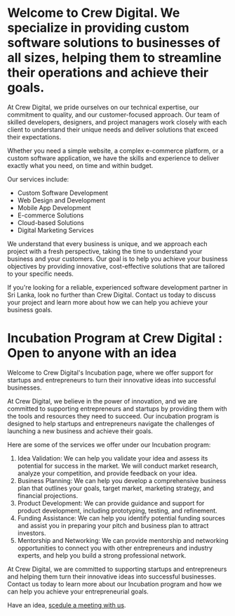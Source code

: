 # Welcome to Crew Digital. We specialize in providing custom software solutions to businesses of all sizes, helping them to streamline their operations and achieve their goals.

At Crew Digital, we pride ourselves on our technical expertise, our commitment to quality, and our customer-focused approach. Our team of skilled developers, designers, and project managers work closely with each client to understand their unique needs and deliver solutions that exceed their expectations.

Whether you need a simple website, a complex e-commerce platform, or a custom software application, we have the skills and experience to deliver exactly what you need, on time and within budget.

Our services include:

- Custom Software Development
- Web Design and Development
- Mobile App Development
- E-commerce Solutions
- Cloud-based Solutions
- Digital Marketing Services

We understand that every business is unique, and we approach each project with a fresh perspective, taking the time to understand your business and your customers. Our goal is to help you achieve your business objectives by providing innovative, cost-effective solutions that are tailored to your specific needs.

If you're looking for a reliable, experienced software development partner in Sri Lanka, look no further than Crew Digital. Contact us today to discuss your project and learn more about how we can help you achieve your business goals.

# Incubation Program at Crew Digital : Open to anyone with an idea

Welcome to Crew Digital's Incubation page, where we offer support for startups and entrepreneurs to turn their innovative ideas into successful businesses.

At Crew Digital, we believe in the power of innovation, and we are committed to supporting entrepreneurs and startups by providing them with the tools and resources they need to succeed. Our incubation program is designed to help startups and entrepreneurs navigate the challenges of launching a new business and achieve their goals.

Here are some of the services we offer under our Incubation program:

1. Idea Validation:
We can help you validate your idea and assess its potential for success in the market. We will conduct market research, analyze your competition, and provide feedback on your idea.
2. Business Planning:
We can help you develop a comprehensive business plan that outlines your goals, target market, marketing strategy, and financial projections.
3. Product Development:
We can provide guidance and support for product development, including prototyping, testing, and refinement.
4. Funding Assistance:
We can help you identify potential funding sources and assist you in preparing your pitch and business plan to attract investors.
5. Mentorship and Networking:
We can provide mentorship and networking opportunities to connect you with other entrepreneurs and industry experts, and help you build a strong professional network.

At Crew Digital, we are committed to supporting startups and entrepreneurs and helping them turn their innovative ideas into successful businesses. Contact us today to learn more about our Incubation program and how we can help you achieve your entrepreneurial goals.


Have an idea, [scedule a meeting with us](https://calendly.com/crewdigital/30min).



